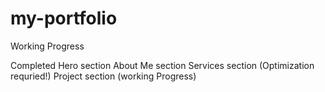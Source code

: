 # my-portfolio

Working Progress 

Completed
Hero section 
About Me section 
Services section (Optimization requried!)
Project section (working Progress)
